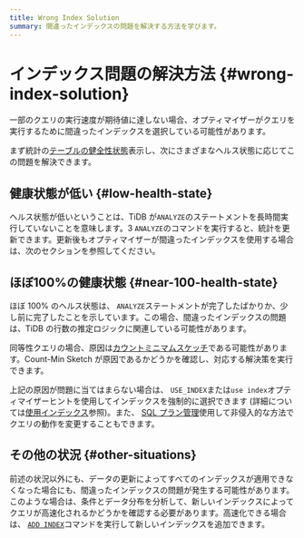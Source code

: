 ```yaml
---
title: Wrong Index Solution
summary: 間違ったインデックスの問題を解決する方法を学びます。
---
```


# インデックス問題の解決方法 {#wrong-index-solution}

一部のクエリの実行速度が期待値に達しない場合、オプティマイザーがクエリを実行するために間違ったインデックスを選択している可能性があります。

まず統計の[テーブルの健全性状態](/statistics.md#health-state-of-tables)表示し、次にさまざまなヘルス状態に応じてこの問題を解決できます。

## 健康状態が低い {#low-health-state}

ヘルス状態が低いということは、TiDB が`ANALYZE`のステートメントを長時間実行していないことを意味します。3 `ANALYZE`のコマンドを実行すると、統計を更新できます。更新後もオプティマイザーが間違ったインデックスを使用する場合は、次のセクションを参照してください。

## ほぼ100%の健康状態 {#near-100-health-state}

ほぼ 100% のヘルス状態は、 `ANALYZE`ステートメントが完了したばかりか、少し前に完了したことを示しています。この場合、間違ったインデックスの問題は、TiDB の行数の推定ロジックに関連している可能性があります。

同等性クエリの場合、原因は[カウントミニマムスケッチ](/statistics.md#count-min-sketch)である可能性があります。Count-Min Sketch が原因であるかどうかを確認し、対応する解決策を実行できます。

上記の原因が問題に当てはまらない場合は、 `USE_INDEX`または`use index`オプティマイザーヒントを使用してインデックスを強制的に選択できます (詳細については[使用インデックス](/optimizer-hints.md#use_indext1_name-idx1_name--idx2_name-)参照)。また、 [SQL プラン管理](/sql-plan-management.md)使用して非侵入的な方法でクエリの動作を変更することもできます。

## その他の状況 {#other-situations}

前述の状況以外にも、データの更新によってすべてのインデックスが適用できなくなった場合にも、間違ったインデックスの問題が発生する可能性があります。このような場合は、条件とデータ分布を分析して、新しいインデックスによってクエリが高速化されるかどうかを確認する必要があります。高速化できる場合は、 [`ADD INDEX`](/sql-statements/sql-statement-add-index.md)コマンドを実行して新しいインデックスを追加できます。
